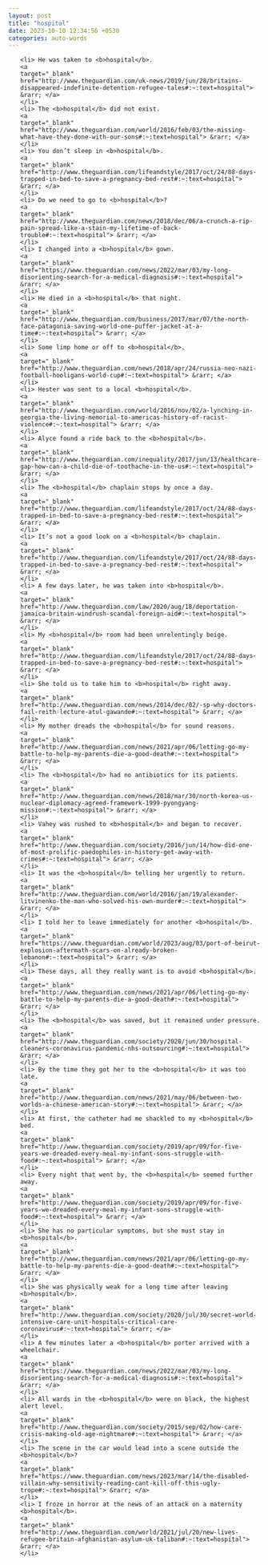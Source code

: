 ```yaml
---
layout: post
title: "hospital"
date: 2023-10-10 12:34:56 +0530
categories: auto-words
---
```

<ol>

    <li> He was taken to <b>hospital</b>.
    <a 
    target="_blank" 
    href="http://www.theguardian.com/uk-news/2019/jun/28/britains-disappeared-indefinite-detention-refugee-tales#:~:text=hospital"> &rarr; </a>
    </li>
    <li> The <b>hospital</b> did not exist.
    <a 
    target="_blank" 
    href="http://www.theguardian.com/world/2016/feb/03/the-missing-what-have-they-done-with-our-sons#:~:text=hospital"> &rarr; </a>
    </li>
    <li> You don’t sleep in <b>hospital</b>.
    <a 
    target="_blank" 
    href="http://www.theguardian.com/lifeandstyle/2017/oct/24/88-days-trapped-in-bed-to-save-a-pregnancy-bed-rest#:~:text=hospital"> &rarr; </a>
    </li>
    <li> Do we need to go to <b>hospital</b>?
    <a 
    target="_blank" 
    href="http://www.theguardian.com/news/2018/dec/06/a-crunch-a-rip-pain-spread-like-a-stain-my-lifetime-of-back-trouble#:~:text=hospital"> &rarr; </a>
    </li>
    <li> I changed into a <b>hospital</b> gown.
    <a 
    target="_blank" 
    href="https://www.theguardian.com/news/2022/mar/03/my-long-disorienting-search-for-a-medical-diagnosis#:~:text=hospital"> &rarr; </a>
    </li>
    <li> He died in a <b>hospital</b> that night.
    <a 
    target="_blank" 
    href="http://www.theguardian.com/business/2017/mar/07/the-north-face-patagonia-saving-world-one-puffer-jacket-at-a-time#:~:text=hospital"> &rarr; </a>
    </li>
    <li> Some limp home or off to <b>hospital</b>.
    <a 
    target="_blank" 
    href="http://www.theguardian.com/news/2018/apr/24/russia-neo-nazi-football-hooligans-world-cup#:~:text=hospital"> &rarr; </a>
    </li>
    <li> Hester was sent to a local <b>hospital</b>.
    <a 
    target="_blank" 
    href="http://www.theguardian.com/world/2016/nov/02/a-lynching-in-georgia-the-living-memorial-to-americas-history-of-racist-violence#:~:text=hospital"> &rarr; </a>
    </li>
    <li> Alyce found a ride back to the <b>hospital</b>.
    <a 
    target="_blank" 
    href="http://www.theguardian.com/inequality/2017/jun/13/healthcare-gap-how-can-a-child-die-of-toothache-in-the-us#:~:text=hospital"> &rarr; </a>
    </li>
    <li> The <b>hospital</b> chaplain stops by once a day.
    <a 
    target="_blank" 
    href="http://www.theguardian.com/lifeandstyle/2017/oct/24/88-days-trapped-in-bed-to-save-a-pregnancy-bed-rest#:~:text=hospital"> &rarr; </a>
    </li>
    <li> It’s not a good look on a <b>hospital</b> chaplain.
    <a 
    target="_blank" 
    href="http://www.theguardian.com/lifeandstyle/2017/oct/24/88-days-trapped-in-bed-to-save-a-pregnancy-bed-rest#:~:text=hospital"> &rarr; </a>
    </li>
    <li> A few days later, he was taken into <b>hospital</b>.
    <a 
    target="_blank" 
    href="http://www.theguardian.com/law/2020/aug/18/deportation-jamaica-britain-windrush-scandal-foreign-aid#:~:text=hospital"> &rarr; </a>
    </li>
    <li> My <b>hospital</b> room had been unrelentingly beige.
    <a 
    target="_blank" 
    href="http://www.theguardian.com/lifeandstyle/2017/oct/24/88-days-trapped-in-bed-to-save-a-pregnancy-bed-rest#:~:text=hospital"> &rarr; </a>
    </li>
    <li> She told us to take him to <b>hospital</b> right away.
    <a 
    target="_blank" 
    href="http://www.theguardian.com/news/2014/dec/02/-sp-why-doctors-fail-reith-lecture-atul-gawande#:~:text=hospital"> &rarr; </a>
    </li>
    <li> My mother dreads the <b>hospital</b> for sound reasons.
    <a 
    target="_blank" 
    href="http://www.theguardian.com/news/2021/apr/06/letting-go-my-battle-to-help-my-parents-die-a-good-death#:~:text=hospital"> &rarr; </a>
    </li>
    <li> The <b>hospital</b> had no antibiotics for its patients.
    <a 
    target="_blank" 
    href="http://www.theguardian.com/news/2018/mar/30/north-korea-us-nuclear-diplomacy-agreed-framework-1999-pyongyang-mission#:~:text=hospital"> &rarr; </a>
    </li>
    <li> Vahey was rushed to <b>hospital</b> and began to recover.
    <a 
    target="_blank" 
    href="http://www.theguardian.com/society/2016/jun/14/how-did-one-of-most-prolific-paedophiles-in-history-get-away-with-crimes#:~:text=hospital"> &rarr; </a>
    </li>
    <li> It was the <b>hospital</b> telling her urgently to return.
    <a 
    target="_blank" 
    href="http://www.theguardian.com/world/2016/jan/19/alexander-litvinenko-the-man-who-solved-his-own-murder#:~:text=hospital"> &rarr; </a>
    </li>
    <li> I told her to leave immediately for another <b>hospital</b>.
    <a 
    target="_blank" 
    href="https://www.theguardian.com/world/2023/aug/03/port-of-beirut-explosion-aftermath-scars-on-already-broken-lebanon#:~:text=hospital"> &rarr; </a>
    </li>
    <li> These days, all they really want is to avoid <b>hospital</b>.
    <a 
    target="_blank" 
    href="http://www.theguardian.com/news/2021/apr/06/letting-go-my-battle-to-help-my-parents-die-a-good-death#:~:text=hospital"> &rarr; </a>
    </li>
    <li> The <b>hospital</b> was saved, but it remained under pressure.
    <a 
    target="_blank" 
    href="http://www.theguardian.com/society/2020/jun/30/hospital-cleaners-coronavirus-pandemic-nhs-outsourcing#:~:text=hospital"> &rarr; </a>
    </li>
    <li> By the time they got her to the <b>hospital</b> it was too late.
    <a 
    target="_blank" 
    href="http://www.theguardian.com/news/2021/may/06/between-two-worlds-a-chinese-american-story#:~:text=hospital"> &rarr; </a>
    </li>
    <li> At first, the catheter had me shackled to my <b>hospital</b> bed.
    <a 
    target="_blank" 
    href="http://www.theguardian.com/society/2019/apr/09/for-five-years-we-dreaded-every-meal-my-infant-sons-struggle-with-food#:~:text=hospital"> &rarr; </a>
    </li>
    <li> Every night that went by, the <b>hospital</b> seemed further away.
    <a 
    target="_blank" 
    href="http://www.theguardian.com/society/2019/apr/09/for-five-years-we-dreaded-every-meal-my-infant-sons-struggle-with-food#:~:text=hospital"> &rarr; </a>
    </li>
    <li> She has no particular symptoms, but she must stay in <b>hospital</b>.
    <a 
    target="_blank" 
    href="http://www.theguardian.com/news/2021/apr/06/letting-go-my-battle-to-help-my-parents-die-a-good-death#:~:text=hospital"> &rarr; </a>
    </li>
    <li> She was physically weak for a long time after leaving <b>hospital</b>.
    <a 
    target="_blank" 
    href="http://www.theguardian.com/society/2020/jul/30/secret-world-intensive-care-unit-hospitals-critical-care-coronavirus#:~:text=hospital"> &rarr; </a>
    </li>
    <li> A few minutes later a <b>hospital</b> porter arrived with a wheelchair.
    <a 
    target="_blank" 
    href="https://www.theguardian.com/news/2022/mar/03/my-long-disorienting-search-for-a-medical-diagnosis#:~:text=hospital"> &rarr; </a>
    </li>
    <li> All wards in the <b>hospital</b> were on black, the highest alert level.
    <a 
    target="_blank" 
    href="http://www.theguardian.com/society/2015/sep/02/how-care-crisis-making-old-age-nightmare#:~:text=hospital"> &rarr; </a>
    </li>
    <li> The scene in the car would lead into a scene outside the <b>hospital</b>?
    <a 
    target="_blank" 
    href="https://www.theguardian.com/news/2023/mar/14/the-disabled-villain-why-sensitivity-reading-cant-kill-off-this-ugly-trope#:~:text=hospital"> &rarr; </a>
    </li>
    <li> I froze in horror at the news of an attack on a maternity <b>hospital</b>.
    <a 
    target="_blank" 
    href="http://www.theguardian.com/world/2021/jul/20/new-lives-refugee-britain-afghanistan-asylum-uk-taliban#:~:text=hospital"> &rarr; </a>
    </li>